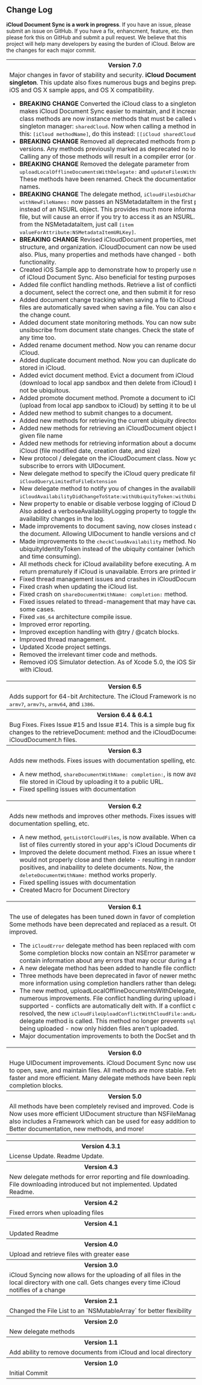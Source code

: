 ## Change Log
**iCloud Document Sync is a work in progress**. If you have an issue, please submit an issue on GitHub. If you have a fix, enhancment, feature, etc. then please fork this on GitHub and submit a pull request. We believe that this project will help many developers by easing the burden of iCloud. Below are the changes for each major commit.

<table>
    <tr><th colspan="2" style="text-align:center;"><b>Version 7.0</b></th></tr>
    <tr>
        <td>Major changes in favor of stability and security. <b>iCloud Document Sync is now a singleton</b>. This update also fixes numerous bugs and begins preparing for both iOS and OS X sample apps, and OS X compatibility.
            <ul>
                <li><b>BREAKING CHANGE</b> Converted the iCloud class to a singleton. This approach makes iCloud Document Sync easier to maintain, and it increases stability. All class methods are now instance methods that must be called with the iCloud singleton manager: <tt>sharedCloud</tt>. Now when calling a method instead of doing this: <tt>[iCloud methodName]</tt>, do this instead: <tt>[[iCloud sharedCloud] methodName]</tt>.</li>
                <li><b>BREAKING CHANGE</b> Removed all deprecated methods from previous versions. Any methods previously marked as deprecated no longer exist. Calling any of those methods will result in a compiler error (or a crash).</li>
                <li><b>BREAKING CHANGE</b> Removed the delegate parameter from <tt>uploadLocalOfflineDocumentsWithDelegate:</tt> and <tt>updateFilesWithDelegate:</tt>. These methods have been renamed. Check the documentation for new names.</li>
                <li><b>BREAKING CHANGE</b> The delegate method, <tt>iCloudFilesDidChange: withNewFileNames:</tt> now passes an NSMetadataItem in the first parameter instead of an NSURL object. This provides much more information about a file, but will cause an error if you try to access it as an NSURL. To get the URL from the NSMetadataItem, just call <tt>[item valueForAttribute:NSMetadataItemURLKey]</tt>.</li>
                <li><b>BREAKING CHANGE</b> Revised iCloudDocument properties, methods, structure, and organization. iCloudDocument can now be used as a singleton also. Plus, many properties and methods have changed - both in name and functionality.</li>
                <li>Created iOS Sample app to demonstrate how to properly use many features of iCloud Document Sync. Also beneficial for testing purposes.</li>
                <li>Added file conflict handling methods. Retrieve a list of conflicting versions of a document, select the correct one, and then submit it for resolution.</li>
                <li>Added document change tracking when saving a file to iCloud. Changes to files are automatically saved when saving a file. You can also explicitly update the change count.</li>
                <li>Added document state monitoring methods. You can now subscribe and unsibscribe from document state changes. Check the state of a document at any time too.</li>
                <li>Added rename document method. Now you can rename documents stored in iCloud.</li>
                <li>Added duplicate document method. Now you can duplicate documents stored in iCloud.</li>
                <li>Added evict document method. Evict a document from iCloud storage (download to local app sandbox and then delete from iCloud) by setting it to not be ubiquitous.</li>
                <li>Added promote document method. Promote a document to iCloud storage (upload from local app sandbox to iCloud) by setting it to be ubiquitous.</li>
                <li>Added new method to submit changes to a document.</li>
                <li>Added new methods for retrieving the current ubiquity directory URL</li>
                <li>Added new methods for retrieving an iCloudDocument object based on a given file name</li>
                <li>Added new methods for retrieving information about a document stored in iCloud (file modified date, creation date, and size)</li>
                <li>New protocol / delegate on the iCloudDocument class. Now you can subscribe to errors with UIDocument.</li>
                <li>New delegate method to specify the iCloud query predicate filter: <tt>iCloudQueryLimitedToFileExtension</tt></li>
                <li>New delegate method to notify you of changes in the availability of iCloud: <tt>iCloudAvailabilityDidChangeToState:withUbiquityToken:withUbiquityContainer:</tt></li>
                <li>New property to enable or disable verbose logging of iCloud Document Sync. Also added a verboseAvailabilityLogging property to toggle the display of availability changes in the log.</li>
                <li>Made improvements to document saving, now closes instead of overwriting the document. Allowing UIDocument to handle versions and changes.</li>
                <li>Made improvements to the <tt>checkCloudAvailability</tt> method. Now checks for ubiquityIdentityToken instead of the ubiquity container (which was intensive and time consuming).</li>
                <li>All methods check for iCloud availability before executing. A method will return prematurely if iCloud is unavailable. Errors are printed in the console.</li>
                <li>Fixed thread management issues and crashes in iCloudDocument.</li>
                <li>Fixed crash when updating the iCloud list.</li>
                <li>Fixed crash on <tt>shareDocumentWithName: completion:</tt> method.</li>
                <li>Fixed issues related to thread-management that may have caused crashes in some cases.</li>
                <li>Fixed <tt>x86_64</tt> architecture compile issue.</li>
                <li>Improved error reporting.</li>
                <li>Improved exception handling with @try / @catch blocks.</li>
                <li>Improved thread management.</li>
                <li>Updated Xcode project settings.</li>
                <li>Removed the irrelevant timer code and methods.</li>
                <li>Removed iOS Simulator detection. As of Xcode 5.0, the iOS Simulator works with iCloud.</li>
            </ul>
        </td>
    </tr>
    <tr><th colspan="2" style="text-align:center;"><b>Version 6.5</b></th></tr>
    <tr>
        <td>Adds support for 64-bit Architecture. The iCloud Framework is now compiled for <tt>armv7</tt>, <tt>armv7s</tt>, <tt>armv64</tt>, and <tt>i386</tt>.
        </td>
    </tr>
    <tr><th colspan="2" style="text-align:center;"><b>Version 6.4 & 6.4.1</b></th></tr>
    <tr>
        <td>Bug Fixes. Fixes Issue #15 and Issue #14. This is a simple bug fix update making changes to the retrieveDocument: method and the iCloudDocument.m / iCloudDocument.h files.
        </td>
    </tr>
    <tr><th colspan="2" style="text-align:center;"><b>Version 6.3</b></th></tr>
    <tr>
        <td>Adds new methods. Fixes issues with documentation spelling, etc.
            <ul>
                <li>A new method, <tt>shareDocumentWithName: completion:</tt>, is now available. Share a file stored in iCloud by uploading it to a public URL. </li>
                <li>Fixed spelling issues with documentation</li>
            </ul>
        </td>
    </tr>
    <tr><th colspan="2" style="text-align:center;"><b>Version 6.2</b></th></tr>
    <tr>
        <td>Adds new methods and improves other methods. Fixes issues with documentation spelling, etc.
            <ul>
                <li>A new method, <tt>getListOfCloudFiles</tt>, is now available. When called, it returns a list of files currently stored in your app's iCloud Documents directory. </li>
                <li>Improved the delete document method. Fixes an issue where the document would not properly close and then delete - resulting in random errors, false positives, and inabaility to delete documents. Now, the <tt>deleteDocumentWithName:</tt> method works properly.</li>
                <li>Fixed spelling issues with documentation</li>
                <li>Created Macro for Document Directory</li>
            </ul>
        </td>
    </tr>
    <tr><th colspan="2" style="text-align:center;"><b>Version 6.1</b></th></tr>
    <tr>
        <td>The use of delegates has been tuned down in favor of completion handlers. Some methods have been deprecated and replaced as a result. Others have been improved.
            <ul>
                <li>The <tt>iCloudError</tt> delegate method has been replaced with completion blocks. Some completion blocks now contain an NSError parameter which will contain information about any errors that may occur during a file operation. </li>
                <li>A new delegate method has been added to handle file conflicts.</li>
                <li>Three methods have been deprecated in favor of newer methods that provide more information using completion handlers rather than delegates.</li>
                <li>The new method, uploadLocalOfflineDocumentsWithDelegate, has undergone numerous improvements. File conflict handling during upload is now supported - conflicts are automatically delt with. If a conflict cannot be resolved, the new <tt>iCloudFileUploadConflictWithCloudFile:andLocalFile:</tt> delegate method is called. This method no longer prevents <tt>sqlite</tt> files from being uploaded - now only hidden files aren't uploaded.</li>
                <li>Major documentation improvements to both the DocSet and the Readme.</li>
            </ul>
        </td>
    </tr>
    <tr><th colspan="2" style="text-align:center;"><b>Version 6.0</b></th></tr>
    <tr>
        <td>Huge UIDocument improvements. iCloud Document Sync now uses UIDocument to open, save, and maintain files. All methods are more stable. Fetching files is faster and more efficient. Many delegate methods have been replaced with completion blocks.
        </td>
    </tr>
    <tr><th colspan="2" style="text-align:center;"><b>Version 5.0</b></th></tr>
    <tr>
        <td>All methods have been completely revised and improved. Code is much cleaner. Now uses more efficient UIDocument structure than NSFileManager. Project now also includes a Framework which can be used for easy addition to projects. Better documentation, new methods, and more!
        </td>
    </tr>
</table>

<table>
    <tr><th colspan="2" style="text-align:center;">Version 4.3.1</th></tr>
    <tr>
        <td>License Update. Readme Update.  </td>
    </tr>
    <tr><th colspan="2" style="text-align:center;">Version 4.3</th></tr>
    <tr>
        <td>New delegate methods for error reporting and file downloading. File downloading introduced but not implemented. Updated Readme.</td>
    </tr>
    <tr><th colspan="2" style="text-align:center;">Version 4.2</th></tr>
    <tr>
        <td>Fixed errors when uploading files</td>
    </tr>
    <tr><th colspan="2" style="text-align:center;">Version 4.1</th></tr>
    <tr>
        <td>Updated Readme</td>
    </tr>
    <tr><th colspan="2" style="text-align:center;"><b>Version 4.0</b></th></tr>
    <tr>
        <td>Upload and retrieve files with greater ease </td>
    </tr>
    <tr><th colspan="2" style="text-align:center;">Version 3.0</th></tr>
    <tr>
        <td>iCloud Syncing now allows for the uploading of all files in the local directory with one call. Gets changes every time iCloud notifies of a change</td>
    </tr>
    <tr><th colspan="2" style="text-align:center;">Version 2.1</th></tr>
    <tr>
        <td>Changed the File List to an `NSMutableArray` for better flexibility</td>
    </tr>
    <tr><th colspan="2" style="text-align:center;">Version 2.0</th></tr>
    <tr>
        <td>New delegate methods</td>
    </tr>
    <tr><th colspan="2" style="text-align:center;"><b>Version 1.1</b></th></tr>
    <tr>
        <td>Add ability to remove documents from iCloud and local directory</td>
    </tr>
    <tr><th colspan="2" style="text-align:center;"><b>Version 1.0</b></th></tr>
    <tr>
        <td>Initial Commit</td>
    </tr>
</table>